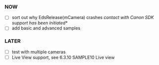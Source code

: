 ### NOW
- [ ] sort out why EdsRelease(mCamera) crashes *contact with Canon SDK support has been initiated** 
- [ ] add basic and advanced samples

### LATER
- [ ] test with multiple cameras
- [ ] Live View support, see 6.3.10 SAMPLE10 Live view
